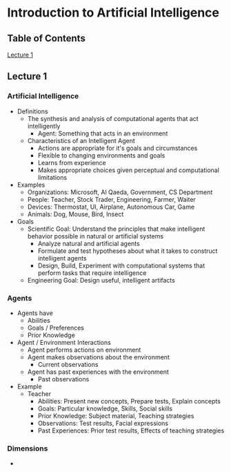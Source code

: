 # Introduction to Artificial Intelligence

## Table of Contents

[Lecture 1](#Lecture1)
<br>


<a name="Lecture1"></a>
## Lecture 1

### Artificial Intelligence
- Definitions
  - The synthesis and analysis of computational agents that act intelligently
    - Agent: Something that acts in an environment
  - Characteristics of an Intelligent Agent
    - Actions are appropriate for it's goals and circumstances
    - Flexible to changing environments and goals
    - Learns from experience
    - Makes appropriate choices given perceptual and computational limitations
- Examples
  - Organizations: Microsoft, Al Qaeda, Government, CS Department
  - People: Teacher, Stock Trader, Engineering, Farmer, Waiter
  - Devices: Thermostat, UI, Airplane, Autonomous Car, Game
  - Animals: Dog, Mouse, Bird, Insect
- Goals
  - Scientific Goal: Understand the principles that make intelligent behavior possible in natural or artificial systems
    - Analyze natural and artificial agents
    - Formulate and test hypotheses about what it takes to construct intelligent agents
    - Design, Build, Experiment with computational systems that perform tasks that require intelligence
  - Engineering Goal: Design useful, intelligent artifacts

### Agents
- Agents have
    - Abilities
    - Goals / Preferences
    - Prior Knowledge
- Agent / Environment Interactions
  - Agent performs actions on environment
  - Agent makes observations about the environment
    - Current observations
  - Agent has past experiences with the environment
    - Past observations
- Example
  - Teacher
    - Abilities: Present new concepts, Prepare tests, Explain concepts
    - Goals: Particular knowledge, Skills, Social skills
    - Prior Knowledge: Subject material, Teaching strategies
    - Observations: Test results, Facial expressions
    - Past Experiences: Prior test results, Effects of teaching strategies

### Dimensions
- 
